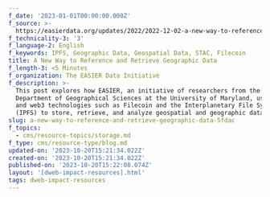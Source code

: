 ```yaml
---
f_date: '2023-01-01T00:00:00.000Z'
f_source: >-
  https://easierdata.org/updates/2022/2022-12-02-a-new-way-to-reference-and-retrieve-geographic-data
f_technicality-3: '3'
f_language-2: English
f_keywords: IPFS, Geographic Data, Geospatial Data, STAC, Filecoin
title: A New Way to Reference and Retrieve Geographic Data
f_length-3: <5 Minutes
f_organization: The EASIER Data Initiative
f_description: >-
  This post explores how EASIER, an initiative of researchers from the
  Department of Geographical Sciences at the University of Maryland, uses STAC
  and web3 technologies such as Filecoin and the Interplanetary File System
  (IPFS) to store, retrieve, and analyze geospatial and geographic data.
slug: a-new-way-to-reference-and-retrieve-geographic-data-5fdac
f_topics:
  - cms/resource-topics/storage.md
f_type: cms/resource-type/blog.md
updated-on: '2023-10-20T15:21:34.022Z'
created-on: '2023-10-20T15:21:34.022Z'
published-on: '2023-10-20T15:22:08.074Z'
layout: '[dweb-impact-resources].html'
tags: dweb-impact-resources
---
```



